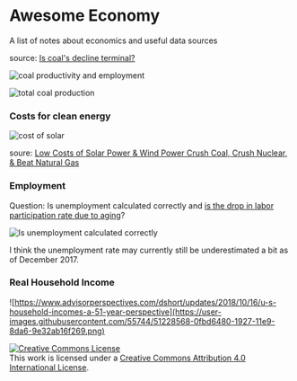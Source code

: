 # Awesome Economy
A list of notes about economics and useful data sources

source: [Is coal's decline terminal?](http://ageconmt.com/coals-decline-terminal/)

![coal productivity and employment](http://s3.amazonaws.com/content.thirdway.org/publishing/images/files/000/002/666/Total_Coal_Employment_vs_Production_copy.jpg)

![total coal production](http://www.justfacts.com/images/energy/us_coal_production_consumption_exports-full.png)

### Costs for clean energy

![cost of solar](https://c1cleantechnicacom-wpengine.netdna-ssl.com/files/2016/12/low-costs-solar-wind-drop.png)

soure: [Low Costs of Solar Power & Wind Power Crush Coal, Crush Nuclear, & Beat Natural Gas](https://cleantechnica.com/2016/12/25/cost-of-solar-power-vs-cost-of-wind-power-coal-nuclear-natural-gas/)

### Employment

Question: Is unemployment calculated correctly and [is the drop in labor participation rate due to aging](https://piie.com/blogs/realtime-economic-issues-watch/aging-population-explains-most-not-all-decline-us-labor-force)?

![Is unemployment calculated correctly](https://piie.com/sites/default/files/styles/slimmed_natural/public/eppsteiner20170707-figure1.png?itok=5pNPFFrF)

I think the unemployment rate may currently still be underestimated a bit as of December 2017.

### Real Household Income

![https://www.advisorperspectives.com/dshort/updates/2018/10/16/u-s-household-incomes-a-51-year-perspective](https://user-images.githubusercontent.com/55744/51228568-0fbd6480-1927-11e9-8da6-9e32ab16f269.png)


<a rel="license" href="http://creativecommons.org/licenses/by/4.0/"><img alt="Creative Commons License" style="border-width:0" src="https://i.creativecommons.org/l/by/4.0/88x31.png" /></a><br />This work is licensed under a <a rel="license" href="http://creativecommons.org/licenses/by/4.0/">Creative Commons Attribution 4.0 International License</a>.
